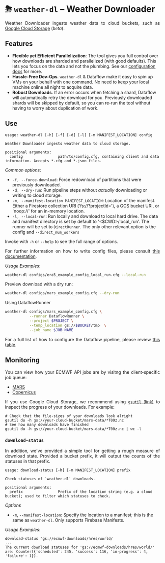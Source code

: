 <style>
   p { text-align: justify; }
</style>

# ⛈ `weather-dl` – Weather Downloader

Weather Downloader ingests weather data to cloud buckets, such
as [Google Cloud Storage](https://cloud.google.com/storage) (_beta_).

## Features

* **Flexible yet Efficient Parallelization**: The tool gives you full control over how downloads are sharded and
  parallelized (with good defaults). This lets you focus on the data and not the plumbing. See
  our [configuration docs](../Configuration.md) for more.
* **Hassle-Free Dev-Ops**. `weather-dl` & Dataflow make it easy to spin up VMs on your behalf with one command. No need
  to keep your local machine online all night to acquire data.
* **Robust Downloads**. If an error occurs when fetching a shard, Dataflow will automatically retry the download for
  you. Previously downloaded shards will be skipped by default, so you can re-run the tool without having to worry about
  duplication of work.

## Use

```
usage: weather-dl [-h] [-f] [-d] [-l] [-m MANIFEST_LOCATION] config

Weather Downloader ingests weather data to cloud storage.

positional arguments:
  config                path/to/config.cfg, containing client and data information. Accepts *.cfg and *.json files.
```

_Common options_:

* `-f, --force-download`: Force redownload of partitions that were previously downloaded.
* `-d, --dry-run`: Run pipeline steps without _actually_ downloading or writing to cloud storage.
* `-m, --manifest-location MANIFEST_LOCATION`:  Location of the manifest. Either a Firestore collection URI
  ('fs://<my-collection>?projectId=<my-project-id>'), a GCS bucket URI, or 'noop://<name>' for an in-memory location.
* `-l, --local-run`: Run locally and download to local hard drive. The data and manifest directory is set by default
  to '<$CWD>/local_run'. The runner will be set to `DirectRunner`. The only other relevant option is the config
  and `--direct_num_workers`

Invoke with `-h` or `--help` to see the full range of options.

For further information on how to write config files, please consult [this documentation](../Configuration.md).

_Usage Examples_:

```bash
weather-dl configs/era5_example_config_local_run.cfg --local-run
```

Preview download with a dry run:

```bash
weather-dl configs/mars_example_config.cfg --dry-run
```

Using DataflowRunner

```bash
weather-dl configs/mars_example_config.cfg \
           --runner DataflowRunner \
           --project $PROJECT \
           --temp_location gs://$BUCKET/tmp  \
           --job_name $JOB_NAME
```

For a full list of how to configure the Dataflow pipeline, please review
[this table](https://cloud.google.com/dataflow/docs/guides/specifying-exec-params).

## Monitoring

You can view how your ECMWF API jobs are by visitng the client-specific job queue:

* [MARS](https://apps.ecmwf.int/mars-activity/)
* [Copernicus](https://cds.climate.copernicus.eu/live/queue)

If you use Google Cloud Storage, we recommend using [`gsutil` (link)](https://cloud.google.com/storage/docs/gsutil) to inspect
the progress of your downloads. For example:

```shell
# Check that the file-sizes of your downloads look alright
gsutil du -h gs://your-cloud-bucket/mars-data/*T00z.nc 
# See how many downloads have finished
gsutil du -h gs://your-cloud-bucket/mars-data/*T00z.nc | wc -l
```

### `download-status`

In addition, we've provided a simple tool for getting a rough measure of download state. Provided a bucket prefix, it
will output the counts of the statuses in that prefix.

```shell
usage: download-status [-h] [-m MANIFEST_LOCATION] prefix

Check statuses of `weather-dl` downloads.

positional arguments:
  prefix                Prefix of the location string (e.g. a cloud bucket); used to filter which statuses to check.
```

_Options_

* `-m`, `--manifest-location`: Specify the location to a manifest; this is the same as `weather-dl`. Only supports
  Firebase Manifests.

_Usage Examples_:

```shell
download-status "gs://ecmwf-downloads/hres/world/
...
The current download statuses for 'gs://ecmwf-downloads/hres/world/' are: Counter({'scheduled': 245, 'success': 116, 'in-progress': 4, 'failure': 1}).
```
